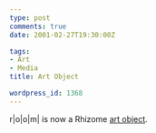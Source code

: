 ```yaml
---
type: post
comments: true
date: 2001-02-27T19:30:00Z

tags:
- Art
- Media
title: Art Object

wordpress_id: 1368
---
```


r|o|o|m| is now a Rhizome [art object](http://rhizome.org/object.rhiz?2244). 
